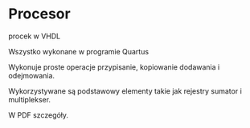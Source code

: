 # Procesor
procek w VHDL

Wszystko wykonane w programie Quartus

Wykonuje proste operacje przypisanie, kopiowanie dodawania i odejmowania.

Wykorzystywane są podstawowy elementy takie jak rejestry sumator i multiplekser.

W PDF szczegóły.
